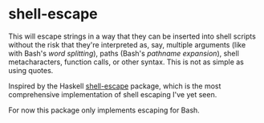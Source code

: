 # shell-escape

This will escape strings in a way that they can be inserted into shell scripts without the risk that they're interpreted as, say, multiple arguments (like with Bash's _word splitting_), paths (Bash's _pathname expansion_), shell metacharacters, function calls, or other syntax. This is not as simple as using quotes.

Inspired by the Haskell [shell-escape](https://github.com/solidsnack/shell-escape) package, which is the most comprehensive implementation of shell escaping I've yet seen.

For now this package only implements escaping for Bash.
